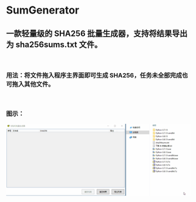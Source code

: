 # SumGenerator

## 一款轻量级的 SHA256 批量生成器，支持将结果导出为 sha256sums.txt 文件。

<br>

### 用法：将文件拖入程序主界面即可生成 SHA256，任务未全部完成也可拖入其他文件。

<br>

### 图示：
![img](./Images/using.gif)
